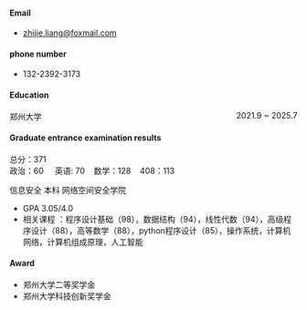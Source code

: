 #### Email
- zhijie.liang@foxmail.com
#### phone number
- 132-2392-3173
#### Education
<p style="text-align:left;">郑州大学<span style="float:right;">2021.9 ~ 2025.7</span></p>

#### Graduate entrance examination results
总分：371 \
政治：60 &nbsp;&nbsp;&nbsp; 英语: 70&nbsp;&nbsp;&nbsp;  数学：128 &nbsp;&nbsp;&nbsp;408：113 

信息安全 本科 网络空间安全学院 
- GPA 3.05/4.0 
- 相关课程 ：程序设计基础（98），数据结构（94），线性代数（94），高级程序设计（88），高等数学（88），python程序设计（85），操作系统，计算机网络，计算机组成原理，人工智能

#### Award
- 郑州大学二等奖学金
- 郑州大学科技创新奖学金